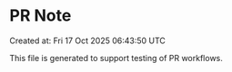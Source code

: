 # PR Note

Created at: Fri 17 Oct 2025 06:43:50 UTC

This file is generated to support testing of PR workflows.
